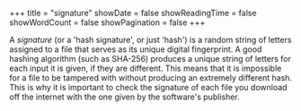 +++
title = "signature"
showDate = false
showReadingTime = false
showWordCount = false
showPagination = false
+++

A _signature_ (or a 'hash signature', or just 'hash') is a random string of letters assigned to a file that serves as its unique digital fingerprint. A good hashing algorithm (such as SHA-256) produces a unique string of letters for each input it is given, if they are different. This means that it is impossible for a file to be tampered with without producing an extremely different hash. This is why it is important to check the signature of each file you download off the internet with the one given by the software's publisher.